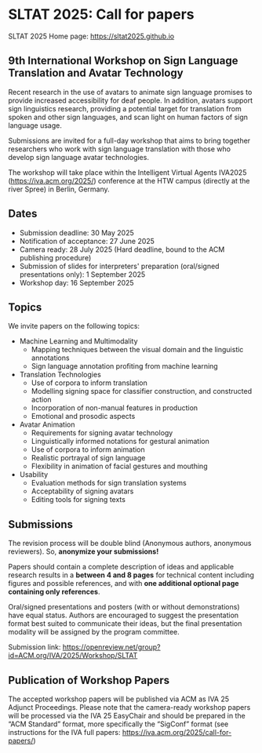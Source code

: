 # SLTAT 2025: Call for papers

SLTAT 2025 Home page: <a href="https://sltat2025.github.io">https://sltat2025.github.io</a>

## 9th International Workshop on Sign Language Translation and Avatar Technology

Recent research in the use of avatars to animate sign language promises to provide increased accessibility for deaf people. In addition, avatars support sign linguistics research, providing a potential target for translation from spoken and other sign languages, and scan light on human factors of sign language usage.

Submissions are invited for a full-day workshop that aims to bring together researchers who work with sign language translation with those who develop sign language avatar technologies.

The workshop will take place within the Intelligent Virtual Agents IVA2025 (<a href="https://iva.acm.org/2025/" target="_new">https://iva.acm.org/2025/</a>) conference at the HTW campus (directly at the river Spree) in Berlin, Germany.


## Dates

* Submission deadline: 30 May 2025
* Notification of acceptance: 27 June 2025
* Camera ready: 28 July 2025 (Hard deadline, bound to the ACM publishing procedure)
* Submission of slides for interpreters' preparation (oral/signed presentations only): 1 September 2025
* Workshop day: 16 September 2025

## Topics

We invite papers on the following topics:

* Machine Learning and Multimodality
  * Mapping techniques between the visual domain and the linguistic annotations
  * Sign language annotation profiting from machine learning
* Translation Technologies
  * Use of corpora to inform translation
  * Modelling signing space for classifier construction, and constructed action
  * Incorporation of non-manual features in production
  * Emotional and prosodic aspects
* Avatar Animation
  * Requirements for signing avatar technology
  * Linguistically informed notations for gestural animation
  * Use of corpora to inform animation
  * Realistic portrayal of sign language
  * Flexibility in animation of facial gestures and mouthing
* Usability
  * Evaluation methods for sign translation systems
  * Acceptability of signing avatars
  * Editing tools for signing texts

## Submissions

The revision process will be double blind (Anonymous authors, anonymous reviewers). So, **anonymize your submissions!**

Papers should contain a complete description of ideas and applicable research results in a **between 4 and 8 pages** for technical content including figures and possible references, and with **one additional optional page containing only references**.

Oral/signed presentations and posters (with or without demonstrations) have equal status.
Authors are encouraged to suggest the presentation format best suited to communicate their ideas, but the final presentation modality will be assigned by the program committee.

Submission link: <a href="https://openreview.net/group?id=ACM.org/IVA/2025/Workshop/SLTAT" target="_new">https://openreview.net/group?id=ACM.org/IVA/2025/Workshop/SLTAT</a>


## Publication of Workshop Papers

The accepted workshop papers will be published via ACM as IVA 25 Adjunct Proceedings. Please note that the camera-ready workshop papers will be processed via the IVA 25 EasyChair and should be prepared in the “ACM Standard” format, more specifically the “SigConf” format (see instructions for the IVA full papers: <a href="https://iva.acm.org/2025/call-for-papers/" target="_new">https://iva.acm.org/2025/call-for-papers/</a>)
